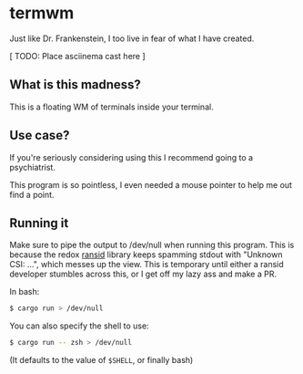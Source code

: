 # termwm

Just like Dr. Frankenstein, I too live in fear of what I have created.

\[ TODO: Place asciinema cast here \]

## What is this madness?

This is a floating WM of terminals inside your terminal.

## Use case?

If you're seriously considering using this I recommend going to a psychiatrist.

This program is so pointless, I even needed a mouse pointer to help me out find
a point.

## Running it

Make sure to pipe the output to /dev/null when running this program. This is
because the redox [ransid](https://gitlab.redox-os.org/redox-os/ransid) library
keeps spamming stdout with "Unknown CSI: ...", which messes up the view. This
is temporary until either a ransid developer stumbles across this, or I get off
my lazy ass and make a PR.

In bash:  
```bash
$ cargo run > /dev/null
```

You can also specify the shell to use:  
```bash
$ cargo run -- zsh > /dev/null
```
(It defaults to the value of `$SHELL`, or finally bash)
